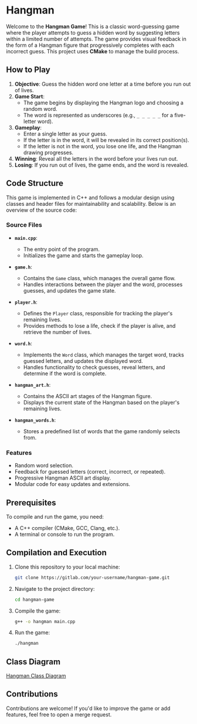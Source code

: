 # Hangman

Welcome to the **Hangman Game**! This is a classic word-guessing game where the player attempts to guess a hidden word by suggesting letters within a limited number of attempts. The game provides visual feedback in the form of a Hangman figure that progressively completes with each incorrect guess. This project uses **CMake** to manage the build process.



## How to Play
1. **Objective**: Guess the hidden word one letter at a time before you run out of lives.
2. **Game Start**:
   - The game begins by displaying the Hangman logo and choosing a random word.
   - The word is represented as underscores (e.g., `_ _ _ _ _` for a five-letter word).
3. **Gameplay**:
   - Enter a single letter as your guess.
   - If the letter is in the word, it will be revealed in its correct position(s).
   - If the letter is not in the word, you lose one life, and the Hangman drawing progresses.
4. **Winning**: Reveal all the letters in the word before your lives run out.
5. **Losing**: If you run out of lives, the game ends, and the word is revealed.



## Code Structure
This game is implemented in C++ and follows a modular design using classes and header files for maintainability and scalability. Below is an overview of the source code:

### **Source Files**
- **`main.cpp`**: 
  - The entry point of the program.
  - Initializes the game and starts the gameplay loop.

- **`game.h`**: 
  - Contains the `Game` class, which manages the overall game flow.
  - Handles interactions between the player and the word, processes guesses, and updates the game state.

- **`player.h`**: 
  - Defines the `Player` class, responsible for tracking the player's remaining lives.
  - Provides methods to lose a life, check if the player is alive, and retrieve the number of lives.

- **`word.h`**: 
  - Implements the `Word` class, which manages the target word, tracks guessed letters, and updates the displayed word.
  - Handles functionality to check guesses, reveal letters, and determine if the word is complete.

- **`hangman_art.h`**: 
  - Contains the ASCII art stages of the Hangman figure.
  - Displays the current state of the Hangman based on the player's remaining lives.

- **`hangman_words.h`**: 
  - Stores a predefined list of words that the game randomly selects from.

### **Features**
- Random word selection.
- Feedback for guessed letters (correct, incorrect, or repeated).
- Progressive Hangman ASCII art display.
- Modular code for easy updates and extensions.



## Prerequisites
To compile and run the game, you need:
- A C++ compiler (CMake, GCC, Clang, etc.).
- A terminal or console to run the program.



## Compilation and Execution
1. Clone this repository to your local machine:
   ```bash
   git clone https://gitlab.com/your-username/hangman-game.git
    ```

2. Navigate to the project directory:
    ```bash
    cd hangman-game
    ```

3. Compile the game:
    ```bash
    g++ -o hangman main.cpp
    ```

4. Run the game:
    ```bash
    ./hangman
    ```



## Class Diagram
[Hangman Class Diagram](https://drive.google.com/file/d/1acmU82eLLuNCcjMW_sX_hvmA2uUfhlCM/view?usp=sharing)



## Contributions
Contributions are welcome! If you'd like to improve the game or add features, feel free to open a merge request.
